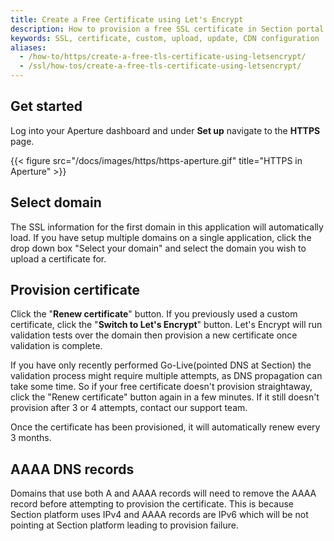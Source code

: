 ```yaml
---
title: Create a Free Certificate using Let's Encrypt
description: How to provision a free SSL certificate in Section portal.
keywords: SSL, certificate, custom, upload, update, CDN configuration
aliases:
  - /how-to/https/create-a-free-tls-certificate-using-letsencrypt/
  - /ssl/how-tos/create-a-free-tls-certificate-using-letsencrypt/
---
```


## Get started

Log into your Aperture dashboard and under **Set up** navigate to the **HTTPS** page.

{{< figure src="/docs/images/https/https-aperture.gif" title="HTTPS in Aperture" >}}


## Select domain

The SSL information for the first domain in this application will automatically load. If you have setup multiple domains on a single application, click the drop down box "Select your domain" and select the domain you wish to upload a certificate for. 

## Provision certificate

Click the "**Renew certificate**" button. If you previously used a custom certificate, click the "**Switch to Let's Encrypt**" button.
Let's Encrypt will run validation tests over the domain then provision a new certificate once validation is complete.

If you have only recently performed Go-Live(pointed DNS at Section) the validation process might require multiple attempts, as DNS propagation can take some time. So if your free certificate doesn't provision straightaway, click the "Renew certificate" button again in a few minutes. If it still doesn't provision after 3 or 4 attempts, contact our support team. 

Once the certificate has been provisioned, it will automatically renew every 3 months.

## AAAA DNS records 
Domains that use both A and AAAA records will need to remove the AAAA record before attempting to provision the certificate. 
This is because Section platform uses IPv4 and AAAA records are IPv6 which will be not pointing at Section platform leading to provision failure.